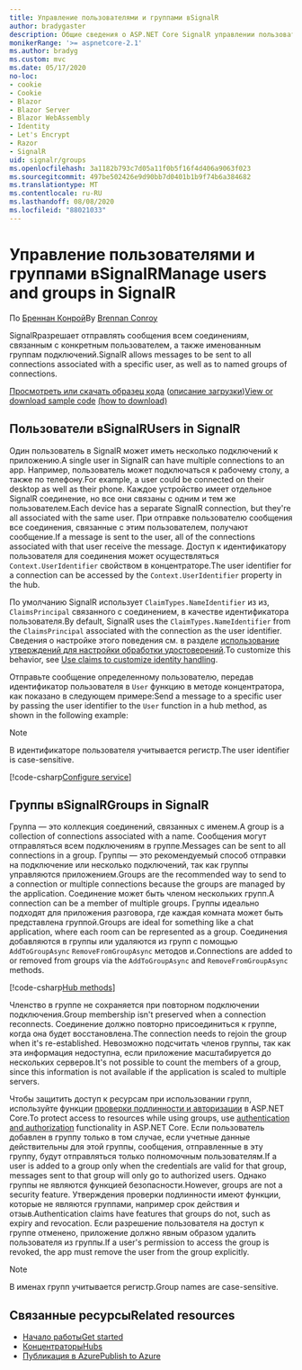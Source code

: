 ```yaml
---
title: Управление пользователями и группами вSignalR
author: bradygaster
description: Общие сведения о ASP.NET Core SignalR управлении пользователями и группами.
monikerRange: '>= aspnetcore-2.1'
ms.author: bradyg
ms.custom: mvc
ms.date: 05/17/2020
no-loc:
- cookie
- Cookie
- Blazor
- Blazor Server
- Blazor WebAssembly
- Identity
- Let's Encrypt
- Razor
- SignalR
uid: signalr/groups
ms.openlocfilehash: 3a1182b793c7d05a11f0b5f16f4d406a9063f023
ms.sourcegitcommit: 497be502426e9d90bb7d0401b1b9f74b6a384682
ms.translationtype: MT
ms.contentlocale: ru-RU
ms.lasthandoff: 08/08/2020
ms.locfileid: "88021033"
---
```

# <a name="manage-users-and-groups-in-no-locsignalr"></a><span data-ttu-id="cf1a0-103">Управление пользователями и группами вSignalR</span><span class="sxs-lookup"><span data-stu-id="cf1a0-103">Manage users and groups in SignalR</span></span>

<span data-ttu-id="cf1a0-104">По [Бреннан Конрой](https://github.com/BrennanConroy)</span><span class="sxs-lookup"><span data-stu-id="cf1a0-104">By [Brennan Conroy](https://github.com/BrennanConroy)</span></span>

<span data-ttu-id="cf1a0-105">SignalRразрешает отправлять сообщения всем соединениям, связанным с конкретным пользователем, а также именованным группам подключений.</span><span class="sxs-lookup"><span data-stu-id="cf1a0-105">SignalR allows messages to be sent to all connections associated with a specific user, as well as to named groups of connections.</span></span>

<span data-ttu-id="cf1a0-106">[Просмотреть или скачать образец кода](https://github.com/dotnet/AspNetCore.Docs/tree/master/aspnetcore/signalr/groups/sample/) ([описание загрузки](xref:index#how-to-download-a-sample))</span><span class="sxs-lookup"><span data-stu-id="cf1a0-106">[View or download sample code](https://github.com/dotnet/AspNetCore.Docs/tree/master/aspnetcore/signalr/groups/sample/) [(how to download)](xref:index#how-to-download-a-sample)</span></span>

## <a name="users-in-no-locsignalr"></a><span data-ttu-id="cf1a0-107">Пользователи вSignalR</span><span class="sxs-lookup"><span data-stu-id="cf1a0-107">Users in SignalR</span></span>

<span data-ttu-id="cf1a0-108">Один пользователь в SignalR может иметь несколько подключений к приложению.</span><span class="sxs-lookup"><span data-stu-id="cf1a0-108">A single user in SignalR can have multiple connections to an app.</span></span> <span data-ttu-id="cf1a0-109">Например, пользователь может подключаться к рабочему столу, а также по телефону.</span><span class="sxs-lookup"><span data-stu-id="cf1a0-109">For example, a user could be connected on their desktop as well as their phone.</span></span> <span data-ttu-id="cf1a0-110">Каждое устройство имеет отдельное SignalR соединение, но все они связаны с одним и тем же пользователем.</span><span class="sxs-lookup"><span data-stu-id="cf1a0-110">Each device has a separate SignalR connection, but they're all associated with the same user.</span></span> <span data-ttu-id="cf1a0-111">При отправке пользователю сообщения все соединения, связанные с этим пользователем, получают сообщение.</span><span class="sxs-lookup"><span data-stu-id="cf1a0-111">If a message is sent to the user, all of the connections associated with that user receive the message.</span></span> <span data-ttu-id="cf1a0-112">Доступ к идентификатору пользователя для соединения может осуществляться `Context.UserIdentifier` свойством в концентраторе.</span><span class="sxs-lookup"><span data-stu-id="cf1a0-112">The user identifier for a connection can be accessed by the `Context.UserIdentifier` property in the hub.</span></span>

<span data-ttu-id="cf1a0-113">По умолчанию SignalR использует `ClaimTypes.NameIdentifier` из из, `ClaimsPrincipal` связанного с соединением, в качестве идентификатора пользователя.</span><span class="sxs-lookup"><span data-stu-id="cf1a0-113">By default, SignalR uses the `ClaimTypes.NameIdentifier` from the `ClaimsPrincipal` associated with the connection as the user identifier.</span></span> <span data-ttu-id="cf1a0-114">Сведения о настройке этого поведения см. в разделе [использование утверждений для настройки обработки удостоверений](xref:signalr/authn-and-authz#use-claims-to-customize-identity-handling).</span><span class="sxs-lookup"><span data-stu-id="cf1a0-114">To customize this behavior, see [Use claims to customize identity handling](xref:signalr/authn-and-authz#use-claims-to-customize-identity-handling).</span></span>

<span data-ttu-id="cf1a0-115">Отправьте сообщение определенному пользователю, передав идентификатор пользователя в `User` функцию в методе концентратора, как показано в следующем примере:</span><span class="sxs-lookup"><span data-stu-id="cf1a0-115">Send a message to a specific user by passing the user identifier to the `User` function in a hub method, as shown in the following example:</span></span>

> [!NOTE]
> <span data-ttu-id="cf1a0-116">В идентификаторе пользователя учитывается регистр.</span><span class="sxs-lookup"><span data-stu-id="cf1a0-116">The user identifier is case-sensitive.</span></span>

[!code-csharp[Configure service](groups/sample/Hubs/ChatHub.cs?range=29-32)]

## <a name="groups-in-no-locsignalr"></a><span data-ttu-id="cf1a0-117">Группы вSignalR</span><span class="sxs-lookup"><span data-stu-id="cf1a0-117">Groups in SignalR</span></span>

<span data-ttu-id="cf1a0-118">Группа — это коллекция соединений, связанных с именем.</span><span class="sxs-lookup"><span data-stu-id="cf1a0-118">A group is a collection of connections associated with a name.</span></span> <span data-ttu-id="cf1a0-119">Сообщения могут отправляться всем подключениям в группе.</span><span class="sxs-lookup"><span data-stu-id="cf1a0-119">Messages can be sent to all connections in a group.</span></span> <span data-ttu-id="cf1a0-120">Группы — это рекомендуемый способ отправки на подключение или несколько подключений, так как группы управляются приложением.</span><span class="sxs-lookup"><span data-stu-id="cf1a0-120">Groups are the recommended way to send to a connection or multiple connections because the groups are managed by the application.</span></span> <span data-ttu-id="cf1a0-121">Соединение может быть членом нескольких групп.</span><span class="sxs-lookup"><span data-stu-id="cf1a0-121">A connection can be a member of multiple groups.</span></span> <span data-ttu-id="cf1a0-122">Группы идеально подходят для приложения разговора, где каждая комната может быть представлена группой.</span><span class="sxs-lookup"><span data-stu-id="cf1a0-122">Groups are ideal for something like a chat application, where each room can be represented as a group.</span></span> <span data-ttu-id="cf1a0-123">Соединения добавляются в группы или удаляются из групп с помощью `AddToGroupAsync` `RemoveFromGroupAsync` методов и.</span><span class="sxs-lookup"><span data-stu-id="cf1a0-123">Connections are added to or removed from groups via the `AddToGroupAsync` and `RemoveFromGroupAsync` methods.</span></span>

[!code-csharp[Hub methods](groups/sample/Hubs/ChatHub.cs?range=15-27)]

<span data-ttu-id="cf1a0-124">Членство в группе не сохраняется при повторном подключении подключения.</span><span class="sxs-lookup"><span data-stu-id="cf1a0-124">Group membership isn't preserved when a connection reconnects.</span></span> <span data-ttu-id="cf1a0-125">Соединение должно повторно присоединиться к группе, когда она будет восстановлена.</span><span class="sxs-lookup"><span data-stu-id="cf1a0-125">The connection needs to rejoin the group when it's re-established.</span></span> <span data-ttu-id="cf1a0-126">Невозможно подсчитать членов группы, так как эта информация недоступна, если приложение масштабируется до нескольких серверов.</span><span class="sxs-lookup"><span data-stu-id="cf1a0-126">It's not possible to count the members of a group, since this information is not available if the application is scaled to multiple servers.</span></span>

<span data-ttu-id="cf1a0-127">Чтобы защитить доступ к ресурсам при использовании групп, используйте функции [проверки подлинности и авторизации](xref:signalr/authn-and-authz) в ASP.NET Core.</span><span class="sxs-lookup"><span data-stu-id="cf1a0-127">To protect access to resources while using groups, use [authentication and authorization](xref:signalr/authn-and-authz) functionality in ASP.NET Core.</span></span> <span data-ttu-id="cf1a0-128">Если пользователь добавлен в группу только в том случае, если учетные данные действительны для этой группы, сообщения, отправленные в эту группу, будут отправляться только полномочным пользователям.</span><span class="sxs-lookup"><span data-stu-id="cf1a0-128">If a user is added to a group only when the credentials are valid for that group, messages sent to that group will only go to authorized users.</span></span> <span data-ttu-id="cf1a0-129">Однако группы не являются функцией безопасности.</span><span class="sxs-lookup"><span data-stu-id="cf1a0-129">However, groups are not a security feature.</span></span> <span data-ttu-id="cf1a0-130">Утверждения проверки подлинности имеют функции, которые не являются группами, например срок действия и отзыв.</span><span class="sxs-lookup"><span data-stu-id="cf1a0-130">Authentication claims have features that groups do not, such as expiry and revocation.</span></span> <span data-ttu-id="cf1a0-131">Если разрешение пользователя на доступ к группе отменено, приложение должно явным образом удалить пользователя из группы.</span><span class="sxs-lookup"><span data-stu-id="cf1a0-131">If a user's permission to access the group is revoked, the app must remove the user from the group explicitly.</span></span>

> [!NOTE]
> <span data-ttu-id="cf1a0-132">В именах групп учитывается регистр.</span><span class="sxs-lookup"><span data-stu-id="cf1a0-132">Group names are case-sensitive.</span></span>

## <a name="related-resources"></a><span data-ttu-id="cf1a0-133">Связанные ресурсы</span><span class="sxs-lookup"><span data-stu-id="cf1a0-133">Related resources</span></span>

* [<span data-ttu-id="cf1a0-134">Начало работы</span><span class="sxs-lookup"><span data-stu-id="cf1a0-134">Get started</span></span>](xref:tutorials/signalr)
* [<span data-ttu-id="cf1a0-135">Концентраторы</span><span class="sxs-lookup"><span data-stu-id="cf1a0-135">Hubs</span></span>](xref:signalr/hubs)
* [<span data-ttu-id="cf1a0-136">Публикация в Azure</span><span class="sxs-lookup"><span data-stu-id="cf1a0-136">Publish to Azure</span></span>](xref:signalr/publish-to-azure-web-app)

